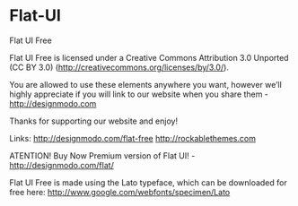 Flat-UI
=======

Flat UI Free

Flat UI Free is licensed under a Creative Commons Attribution 3.0 Unported (CC BY 3.0)  (http://creativecommons.org/licenses/by/3.0/). 

You are allowed to use these elements anywhere you want, however we’ll highly appreciate if you will link to our website when you share them - http://designmodo.com

Thanks for supporting our website and enjoy!

Links:
http://designmodo.com/flat-free
http://rockablethemes.com

ATENTION! Buy Now Premium version of Flat UI! - http://designmodo.com/flat/


Flat UI Free is made using the Lato typeface, which can be downloaded for free here: http://www.google.com/webfonts/specimen/Lato
